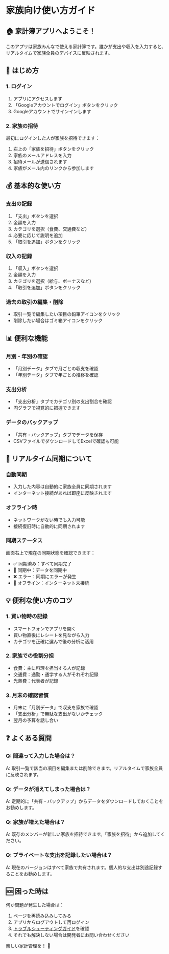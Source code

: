 # 家族向け使い方ガイド

## 🏠 家計簿アプリへようこそ！

このアプリは家族みんなで使える家計簿です。誰かが支出や収入を入力すると、リアルタイムで家族全員のデバイスに反映されます。

## 🚀 はじめ方

### 1. ログイン

1. アプリにアクセスします
2. 「Googleアカウントでログイン」ボタンをクリック
3. Googleアカウントでサインインします

### 2. 家族の招待

最初にログインした人が家族を招待できます：

1. 右上の「家族を招待」ボタンをクリック
2. 家族のメールアドレスを入力
3. 招待メールが送信されます
4. 家族がメール内のリンクから参加します

## 💰 基本的な使い方

### 支出の記録

1. 「支出」ボタンを選択
2. 金額を入力
3. カテゴリを選択（食費、交通費など）
4. 必要に応じて説明を追加
5. 「取引を追加」ボタンをクリック

### 収入の記録

1. 「収入」ボタンを選択
2. 金額を入力
3. カテゴリを選択（給与、ボーナスなど）
4. 「取引を追加」ボタンをクリック

### 過去の取引の編集・削除

- 取引一覧で編集したい項目の鉛筆アイコンをクリック
- 削除したい場合はゴミ箱アイコンをクリック

## 📊 便利な機能

### 月別・年別の確認

- 「月別データ」タブで月ごとの収支を確認
- 「年別データ」タブで年ごとの推移を確認

### 支出分析

- 「支出分析」タブでカテゴリ別の支出割合を確認
- 円グラフで視覚的に把握できます

### データのバックアップ

- 「共有・バックアップ」タブでデータを保存
- CSVファイルでダウンロードしてExcelで確認も可能

## 🔄 リアルタイム同期について

### 自動同期

- 入力した内容は自動的に家族全員に同期されます
- インターネット接続があれば即座に反映されます

### オフライン時

- ネットワークがない時でも入力可能
- 接続復旧時に自動的に同期されます

### 同期ステータス

画面右上で現在の同期状態を確認できます：
- ✅ 同期済み：すべて同期完了
- 🔄 同期中：データを同期中
- ❌ エラー：同期にエラーが発生
- 📶 オフライン：インターネット未接続

## 💡 便利な使い方のコツ

### 1. 買い物時の記録

- スマートフォンでアプリを開く
- 買い物直後にレシートを見ながら入力
- カテゴリを正確に選んで後の分析に活用

### 2. 家族での役割分担

- 食費：主に料理を担当する人が記録
- 交通費：通勤・通学する人がそれぞれ記録
- 光熱費：代表者が記録

### 3. 月末の確認習慣

- 月末に「月別データ」で収支を家族で確認
- 「支出分析」で無駄な支出がないかチェック
- 翌月の予算を話し合い

## ❓ よくある質問

### Q: 間違って入力した場合は？

A: 取引一覧で該当の項目を編集または削除できます。リアルタイムで家族全員に反映されます。

### Q: データが消えてしまった場合は？

A: 定期的に「共有・バックアップ」からデータをダウンロードしておくことをお勧めします。

### Q: 家族が増えた場合は？

A: 既存のメンバーが新しい家族を招待できます。「家族を招待」から追加してください。

### Q: プライベートな支出を記録したい場合は？

A: 現在のバージョンはすべて家族で共有されます。個人的な支出は別途記録することをお勧めします。

## 🆘 困った時は

何か問題が発生した場合は：

1. ページを再読み込みしてみる
2. アプリからログアウトして再ログイン
3. [トラブルシューティングガイド](TROUBLESHOOTING.md)を確認
4. それでも解決しない場合は開発者にお問い合わせください

楽しい家計管理を！ 💪
